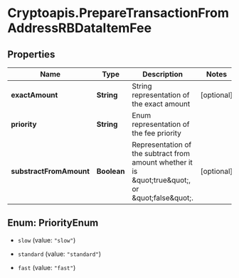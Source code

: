 # Cryptoapis.PrepareTransactionFromAddressRBDataItemFee

## Properties

Name | Type | Description | Notes
------------ | ------------- | ------------- | -------------
**exactAmount** | **String** | String representation of the exact amount | [optional] 
**priority** | **String** | Enum representation of the fee priority | 
**substractFromAmount** | **Boolean** | Representation of the subtract from amount whether it is \&quot;true\&quot;,  or \&quot;false\&quot;. | [optional] 



## Enum: PriorityEnum


* `slow` (value: `"slow"`)

* `standard` (value: `"standard"`)

* `fast` (value: `"fast"`)




